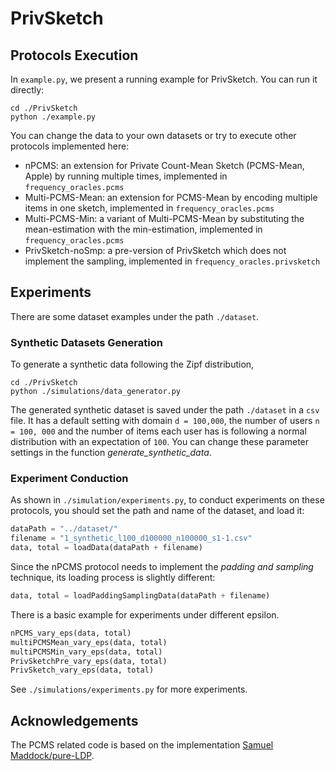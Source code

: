 # PrivSketch

## Protocols Execution

In `example.py`, we present a running example for PrivSketch. You can run it directly:
```shell
cd ./PrivSketch
python ./example.py
```
You can change the data to your own datasets or try to execute other protocols implemented here:
* nPCMS: an extension for Private Count-Mean Sketch (PCMS-Mean, Apple) by running multiple times, implemented in `frequency_oracles.pcms`
* Multi-PCMS-Mean: an extension for PCMS-Mean by encoding multiple items in one sketch, implemented in `frequency_oracles.pcms`
* Multi-PCMS-Min: a variant of Multi-PCMS-Mean by substituting the mean-estimation with the min-estimation, implemented in `frequency_oracles.pcms`
* PrivSketch-noSmp: a pre-version of PrivSketch which does not implement the sampling, implemented in `frequency_oracles.privsketch`

## Experiments
There are some dataset examples under the path `./dataset`.

### Synthetic Datasets Generation
To generate a synthetic data following the Zipf distribution, 

```shell
cd ./PrivSketch
python ./simulations/data_generator.py
```
The generated synthetic dataset is saved under the path `./dataset` in a `csv` file. It has a default setting with domain `d = 100,000`, the number of users
`n = 100, 000` and the number of items each user has is following a normal distribution with an expectation of `100`. You can change these parameter settings in the function *generate_synthetic_data*.

### Experiment Conduction

As shown in `./simulation/experiments.py`, to conduct experiments on these protocols, you should set the path and name of the dataset, and load it:
```python
dataPath = "../dataset/"
filename = "1_synthetic_l100_d100000_n100000_s1-1.csv"
data, total = loadData(dataPath + filename)
```
Since the nPCMS protocol needs to implement the *padding and sampling* technique, its loading process is slightly different:
```python
data, total = loadPaddingSamplingData(dataPath + filename)
```
There is a basic example for experiments under different epsilon.
```python
nPCMS_vary_eps(data, total)
multiPCMSMean_vary_eps(data, total)
multiPCMSMin_vary_eps(data, total)
PrivSketchPre_vary_eps(data, total)
PrivSketch_vary_eps(data, total)
```
See `./simulations/experiments.py` for more experiments.

## Acknowledgements
The PCMS related code is based on the implementation [Samuel Maddock/pure-LDP](https://github.com/Samuel-Maddock/pure-LDP).